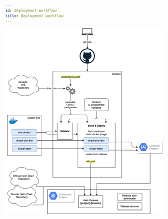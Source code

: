 ```yaml
---
id: deployment-workflow
title: Deployment workflow
---
```


![deployment workflow](img/deployment_workflow.png)
